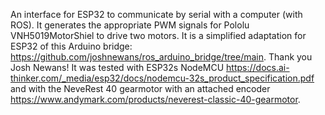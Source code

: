 An interface for ESP32 to communicate by serial with a computer (with ROS).
It generates the appropriate PWM signals for Pololu VNH5019MotorShiel to drive two motors. 
It is a simplified adaptation for ESP32 of this Arduino bridge: https://github.com/joshnewans/ros_arduino_bridge/tree/main. Thank you Josh Newans!
It was tested with ESP32s NodeMCU https://docs.ai-thinker.com/_media/esp32/docs/nodemcu-32s_product_specification.pdf and with the NeveRest 40 gearmotor with an attached encoder https://www.andymark.com/products/neverest-classic-40-gearmotor.

